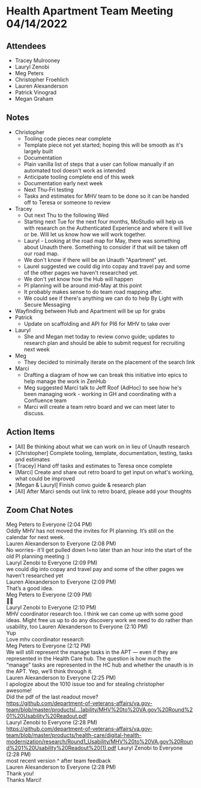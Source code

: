 # Health Apartment Team Meeting 04/14/2022

## Attendees

- Tracey Mulrooney
- Lauryl Zenobi
- Meg Peters
- Christopher Froehlich
- Lauren Alexanderson
- Patrick Vinograd
- Megan Graham

## Notes

- Christopher
	- Tooling code pieces near complete
	- Template piece not yet started; hoping this will be smooth as it's largely built
	- Documentation
	- Plain vanilla list of steps that a user can follow manually if an automated tool doesn't work as intended
	- Anticipate tooling complete end of this week
	- Documentation early next week
	- Next Thu-Fri testing
	- Tasks and estimates for MHV team to be done so it can be handed off to Teresa or someone to review 
- Tracey
	- Out next Thu to the following Wed
	- Starting next Tue for the next four months, MoStudio will help us with research on the Authenticated Experience and where it will live or be.  Will let us know how we will work together.
	- Lauryl - Looking at the road map for May, there was something about Unauth there.  Something to consider if that will be taken off our road map.  
	- We don't know if there will be an Unauth "Apartment" yet.
	- Laurel suggested we could dig into copay and travel pay and some of the other pages we haven't researched yet.
	- We don't yet know how the Hub will happen
	- PI planning will be around mid-May at this point
	- It probably makes sense to do team road mapping after.
	- We could see if there's anything we can do to help By Light with Secure Messaging
- Wayfinding between Hub and Apartment will be up for grabs
- Patrick
	- Update on scaffolding and API for PI6 for MHV to take over
- Lauryl
	- She and Megan met today to review convo guide; updates to research plan and should be able to submit request for recruiting next week
- Meg
	- They decided to minimally iterate on the placement of the search link 
- Marci
	- Drafting a diagram of how we can break this initiative into epics to help manage the work in ZenHub
  - Meg suggested Marci talk to Jeff Roof (AdHoc) to see how he's been managing work - working in GH and coordinating with a Confluence team
  - Marci will create a team retro board and we can meet later to discuss.

## Action Items

- [All] Be thinking about what we can work on in lieu of Unauth research
- [Christopher] Complete tooling, template, documentation, testing, tasks and estimates
- [Tracey] Hand off tasks and estimates to Teresa once complete
- [Marci] Create and share out retro board to get input on what's working, what could be improved
- [Megan & Lauryl] Finish convo guide & research plan
- [All] After Marci sends out link to retro board, please add your thoughts

## Zoom Chat Notes

Meg Peters to Everyone (2:04 PM)<br/>
Oddly MHV has not moved the invites for PI planning. It’s still on the calendar for next week.<br/>
Lauren Alexanderson to Everyone (2:08 PM)<br/>
No worries- it’ll get pulled down l=no later than an hour into the start of the old PI planning meeting :)<br/>
Lauryl Zenobi to Everyone (2:09 PM)<br/>
we could dig into copay and travel pay and some of the other pages we haven't researched yet<br/>
Lauren Alexanderson to Everyone (2:09 PM)<br/>
That’s a good idea.<br/>
Meg Peters to Everyone (2:09 PM)<br/>
👍🏻<br/>
Lauryl Zenobi to Everyone (2:10 PM)<br/>
MHV coordinator research too. I think we can come up with some good ideas. Might free us up to do any discovery work we need to do rather than usability, too
Lauren Alexanderson to Everyone (2:10 PM)<br/>
Yup<br/>
Love mhv coordinator research<br/>
Meg Peters to Everyone (2:12 PM)<br/>
We will still represent the manage tasks in the APT — even if they are represented in the Health Care hub. The question is how much the “manage” tasks are represented in the HC hub and whether the unauth is in the APT.
Yep, we’ll think through it.<br/>
Lauren Alexanderson to Everyone (2:25 PM)<br/>
I apologize about the 1010 issue too and for stealing christopher<br/>
awesome!<br/>
Did the pdf of the last readout move?<br/>
https://github.com/department-of-veterans-affairs/va.gov-team/blob/master/products[…]ability/MHV%20to%20VA.gov%20Round%201%20Usability%20Readout.pdf<br/>
Lauryl Zenobi to Everyone (2:28 PM)<br/>
https://github.com/department-of-veterans-affairs/va.gov-team/blob/master/products/health-care/digital-health-modernization/research/Round1_Usability/MHV%20to%20VA.gov%20Round%201%20Usability%20Readout%20(1).pdf
Lauryl Zenobi to Everyone (2:28 PM)<br/>
most recent version ^ after team feedback<br/>
Lauren Alexanderson to Everyone (2:28 PM)<br/>
Thank you!<br/>
Thanks Marci!<br/>
